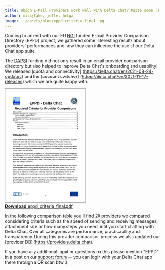 ```yaml
---
title: Which E-Mail Providers work well with Delta Chat? Quite some :) 
author: missytake, jette, holga
image: ../assets/blog/eppd-criteria-final.jpg
---
```


Coming to an end with our EU [NGI](https://www.ngi.eu/) funded E-mail Provider Comparison Directory (EPPD) project, we gathered some interesting results about providers' performances and how they can influence the use of our Delta Chat app suite.  

The [DAPSI](https://dapsi.ngi.eu/hall-of-fame/eppd/) funding did not only result in an email provider comparison directory but also helped to improve Delta Chat's onboarding and usability! We released [quota and connectivity] (https://delta.chat/en/2021-08-24-updates) and the [account switcher] (https://delta.chat/en/2021-11-17-releases) which we are quite happy with.

<a href="../assets/blog/eppd_criteria_final.pdf">
    <img src="../assets/blog/eppd-criteria-final.jpg"
         width="260" style="border-width: 1px; border-color: grey; border-style: solid;"/><br>
    <b>Download</b> eppd_criteria_final.pdf
</a>

In the following comparison table you'll find 20 providers we compared considering criteria such as the speed of sending and receiving messages, attachment size or how many steps you need until you start chatting with Delta Chat. Over all categories are performance, practicability and transparency. During this provider comparison process we also updated our [provider DB] (https://providers.delta.chat).  

If you have any additional input or questions on this please mention "EPPD" in a post on our [support forum](https://support.delta.chat) -- you can login with your Delta Chat app there through a QR scan btw :) 
